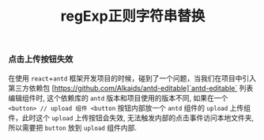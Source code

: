 ﻿---
title: "regExp正则字符串替换"
tags:
  - work
---

### 点击上传按钮失效

在使用 `react`+`antd` 框架开发项目的时候，碰到了一个问题，当我们在项目中引入第三方依赖包 [https://github.com/Alkaids/antd-editable]`antd-editable` 列表编辑组件时, 这个依赖库的 `antd` 版本和项目使用的版本不同, 如果在一个 `<button> // upload 组件 <button` 按钮内部放一个 `antd` 组件的 `upload` 上传组件，此时这个 `upload` 上传按钮会失效, 无法触发内部的点击事件访问本地文件夹, 所以需要把 `button` 放到 `upload` 组件内部.
